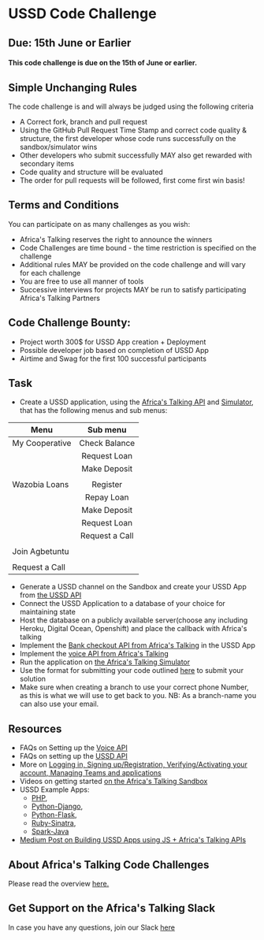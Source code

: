 # USSD Code Challenge
## Due: 15th June or Earlier
#### This code challenge is due on the 15th of June or earlier. 

## Simple Unchanging Rules
The code challenge is and will always be judged using the following criteria
  - A Correct fork, branch and pull request
  - Using the GitHub Pull Request Time Stamp and correct code quality & structure, the first developer whose code runs successfully on the sandbox/simulator wins
  - Other developers who submit successfully MAY also get rewarded with secondary items
  - Code quality and structure will be evaluated
  - The order for pull requests will be followed, first come first win basis!

## Terms and Conditions
You can participate on as many challenges as you wish:
  - Africa's Talking reserves the right to announce the winners
  - Code Challenges are time bound - the time restriction is specified on the challenge
  - Additional rules MAY be provided on the code challenge and will vary for each challenge
  - You are free to use all manner of tools
  - Successive interviews for projects MAY be run to satisfy participating Africa's Talking Partners

## Code Challenge Bounty:
  - Project worth 300$ for USSD App creation + Deployment
  - Possible developer job based on completion of USSD App
  - Airtime and Swag for the first 100 successful participants

## Task
- Create a USSD application, using the [Africa's Talking API](https://africastalking.com/) and [Simulator](), that has the following menus and sub menus:

| Menu           | Sub menu      |  
| -------------- |:-------------:|  
| My Cooperative | Check Balance |  
|                | Request Loan  |       
|                | Make Deposit  |       
|                |               |       
| Wazobia Loans  | Register      |       
|                | Repay Loan    |       
|                | Make Deposit  |       
|                | Request Loan  |       
|                | Request a Call|       
|                |               |       
| Join Agbetuntu |               |       
|                |               |       
| Request a Call |               |       

- Generate a USSD channel on the Sandbox and create your USSD App from [the USSD API](http://docs.africastalking.com/ussd)
- Connect the USSD Application to a database of your choice for maintaining state
- Host the database on a publicly available server(choose any including Heroku, Digital Ocean, Openshift) and place the callback with Africa's talking
- Implement the [Bank checkout API from Africa's Talking](http://docs.africastalking.com/bank/checkout) in the USSD App
- Implement the [voice API from Africa's Talking](http://docs.africastalking.com/voice)
- Run the application on [the Africa's Talking Simulator](https://simulator.africastalking.com:1517/)
- Use the format for submitting your code outlined [here](http://atdevoutreach.viewdocs.io/USSDCodeChallenge/USSDCodeChallengeSteps/) to submit your solution
- Make sure when creating a branch to use your correct phone Number, as this is what we will use to get back to you. NB: As a branch-name you can also use your email.

## Resources
- FAQs on Setting up the [Voice API](http://help.africastalking.com/voice)
- FAQs on setting up the [USSD API](http://help.africastalking.com/ussd)
- More on [Logging in, Signing up/Registration, Verifying/Activating your account, Managing Teams and applications](http://help.africastalking.com/website)
- Videos on getting started [on the Africa's Talking Sandbox](https://www.dropbox.com/sh/qq086503d5zaq7l/AADEo-oazNF_PgYIPRjPpeCua?dl=0)
- USSD Example Apps:
    - [PHP](https://github.com/JaniKibichi/microfinance-ussd-app), 
    - [Python-Django](https://github.com/RuthNjeri/Microfinance-ussd-django), 
    - [Python-Flask](https://github.com/Piusdan/USSD-Python-Demo),
    - [Ruby-Sinatra](https://github.com/JaniKibichi/sandbox-manenos/tree/master/ussd-rb), 
    - [Spark-Java](https://github.com/JaniKibichi/sandbox-manenos/tree/master/ussd-java)
- [Medium Post on Building USSD Apps using JS + Africa's Talking APIs](https://medium.com/@jalasem/ussd-app-development-with-javascript-a59554e16a03)

## About Africa's Talking Code Challenges
Please read the overview [here.](http://atdevoutreach.viewdocs.io/USSDCodeChallenge/)


## Get Support on the Africa's Talking Slack
In case you have any questions, join our Slack [here](https://slackin-africastalking.now.sh/)
